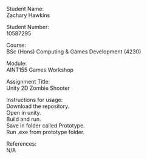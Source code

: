 
Student Name:  
Zachary Hawkins  
  
Student Number:  
10587295  
  
Course:  
BSc (Hons) Computing & Games Development (4230)  
  
Module:  
AINT155 Games Workshop  
  
Assignment Title:  
Unity 2D Zombie Shooter  

Instructions for usage:  
Download the repository.  
Open in unity.  
Build and run.  
Save in folder called Prototype.  
Run .exe from prototype folder.  

References:  
N/A
